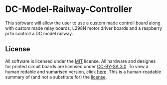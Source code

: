 # DC-Model-Railway-Controller
This software will allow the user to use a custom made controll board along with custom made relay boards, L298N motor driver boards and a raspberry pi to controll a DC model railway.
## License
All software is licensed under the [MIT](https://github.com/Sidings-Media/DC-Model-Railway-Controller/blob/Readme-update-w-license-1/LICENSE) license. All hardware and designes for printed circuit boards are licensed under [CC-BY-SA 3.0](https://creativecommons.org/licenses/by-sa/3.0/legalcode). To view a human redable and sumarised version, click [here](https://creativecommons.org/licenses/by-sa/3.0/). This is a human-readable summary of (and not a substitute for) the [license](https://creativecommons.org/licenses/by-sa/3.0/legalcode).

